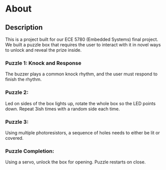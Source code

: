 # About

## Description
This is a project built for our ECE 5780 (Embedded Systems) final project. We built a puzzle box that requires the user to interact with it in novel ways to unlock and reveal the prize inside. 

### Puzzle 1: Knock and Response 

The buzzer plays a common knock rhythm, and the user must respond to finish the rhythm. 

### Puzzle 2:  

Led on sides of the box lights up, rotate the whole box so the LED points down. Repeat 3ish times with a random side each time. 

### Puzzle 3: 

Using multiple photoresistors, a sequence of holes needs to either be lit or covered.  

### Puzzle Completion: 

Using a servo, unlock the box for opening. Puzzle restarts on close. 
